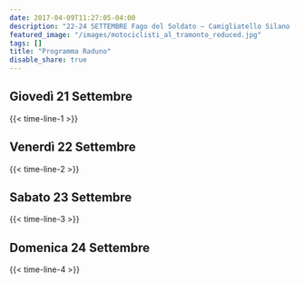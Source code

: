 ```yaml
---
date: 2017-04-09T11:27:05-04:00
description: "22-24 SETTEMBRE Fago del Soldato – Camigliatello Silano (CS)"
featured_image: "/images/motociclisti_al_tramonto_reduced.jpg"
tags: []
title: "Programma Raduno"
disable_share: true
---
```

## Giovedì 21 Settembre

{{< time-line-1 >}}

## Venerdì 22 Settembre
{{< time-line-2 >}}

## Sabato 23 Settembre
{{< time-line-3 >}}

## Domenica 24 Settembre
{{< time-line-4 >}}